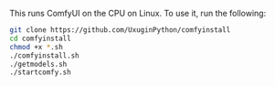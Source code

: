 This runs ComfyUI on the CPU on Linux. To use it, run the following:
```bash
git clone https://github.com/UxuginPython/comfyinstall
cd comfyinstall
chmod +x *.sh
./comfyinstall.sh
./getmodels.sh
./startcomfy.sh
```
